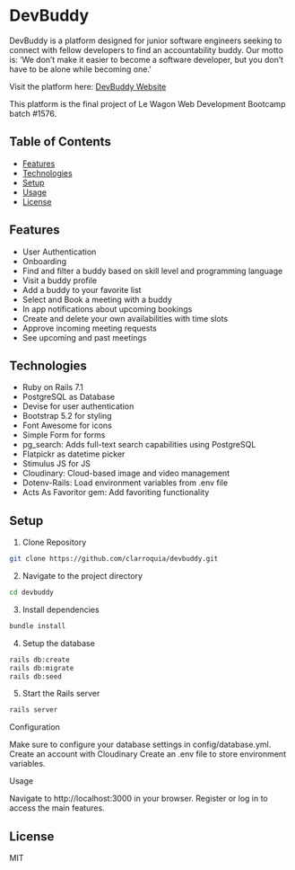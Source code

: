 # DevBuddy

DevBuddy is a platform designed for junior software engineers seeking to connect with fellow developers to find an accountability buddy. Our motto is: ‘We don’t make it easier to become a software developer, but you don’t have to be alone while becoming one.’

Visit the platform here: [DevBuddy Website](https://www.devbuddy.co/)

This platform is the final project of Le Wagon Web Development Bootcamp batch #1576.

## Table of Contents

- [Features](#features)
- [Technologies](#technologies)
- [Setup](#setup)
- [Usage](#usage)
- [License](#license)

## Features

- User Authentication
- Onboarding
- Find and filter a buddy based on skill level and programming language 
- Visit a buddy profile
- Add a buddy to your favorite list
- Select and Book a meeting with a buddy
- In app notifications about upcoming bookings
- Create and delete your own availabilities with time slots 
- Approve incoming meeting requests 
- See upcoming and past meetings 


## Technologies

- Ruby on Rails 7.1
- PostgreSQL as Database
- Devise for user authentication
- Bootstrap 5.2 for styling
- Font Awesome for icons
- Simple Form for forms
- pg_search: Adds full-text search capabilities using PostgreSQL
- Flatpickr as datetime picker
- Stimulus JS for JS
- Cloudinary: Cloud-based image and video management
- Dotenv-Rails: Load environment variables from .env file
- Acts As Favoritor gem: Add favoriting functionality


## Setup

1. Clone Repository 

```sh
git clone https://github.com/clarroquia/devbuddy.git
```

2. Navigate to the project directory

```sh
cd devbuddy
```

3. Install dependencies

```sh
bundle install
```

4. Setup the database

```sh
rails db:create
rails db:migrate
rails db:seed
```

5. Start the Rails server

```sh
rails server
```

Configuration

  Make sure to configure your database settings in config/database.yml.
  Create an account with Cloudinary
  Create an .env file to store environment variables.


Usage

  Navigate to http://localhost:3000 in your browser.
  Register or log in to access the main features.

## License

MIT  

